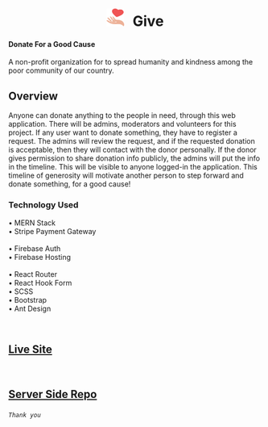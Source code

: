 <h1 align="center">
  <img src="screenshots/logo.svg" width="35" height="35" style="margin-right: 10px"/> Give 
</h1>


#### Donate For a Good Cause

A non-profit organization for to spread humanity and kindness among the poor community of our country.


## Overview

Anyone can donate anything to the people in need, through this web application. There will be admins, moderators and volunteers for this project. If any user want to donate something, they have to register a request. The admins will review the request, and if the requested donation is acceptable, then they will contact with the donor personally. If the donor gives permission to share donation info publicly, the admins will put the info in the timeline. This will be visible to anyone logged-in the application. This timeline of generosity will motivate another person to step forward and donate something, for a good cause!



### Technology Used
• MERN Stack <br/>
• Stripe Payment Gateway <br/>
<br/>
• Firebase Auth <br/>
• Firebase Hosting <br/>
<br/>
• React Router <br/>
• React Hook Form <br/>
• SCSS <br/>
• Bootstrap <br/>
• Ant Design

<br/>

## [Live Site](https://give-3d6fc.web.app)

<br/>

## [Server Side Repo](https://github.com/Mustakim-Pallab/Give_server_main)

###### `Thank you`
